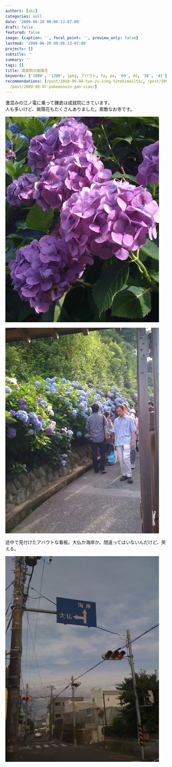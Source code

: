 ```yaml
---
authors: [aki]
categories: null
date: '2009-06-20 00:06:13-07:00'
draft: false
featured: false
image: {caption: '', focal_point: '', preview_only: false}
lastmod: '2009-06-20 00:06:13-07:00'
projects: []
subtitle: ''
summary: ''
tags: []
title: 成就院の紫陽花
keywords: ['1600', '1200', jpeg, アバウト, fa, ea, '69', dd, '56', '41']
recommendations: [/post/2010-09-04-tun-zu-xing-tutekimasita/, /post/2009-08-12-rui-yan-si/,
  /post/2009-08-07-pokemonxin-gan-xian/]
---
```


激混みの江ノ電に乗って鎌倉は成就院にきています。  
人も多いけど、紫陽花もたくさんありました。素敵なお寺です。

![](p_1600_1200_638ea25f-3d45-4f12-8891-218274e5fdbf.jpeg)

![](p_1600_1200_eab35589-4b38-4340-b42b-bd79d56e055a.jpeg)

途中で見付けたアバウトな看板。大仏か海岸か。間違ってはいないんだけど、笑える。

![](p_1600_1200_e69a27d9-0f41-4f7b-80dd-016578fa72e1.jpeg)